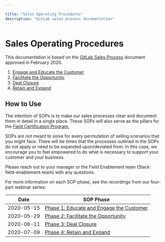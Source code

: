 ```yaml
---

title: "Sales Operating Procedures"
description: "GitLab sales process documentation"
---
```








# Sales Operating Procedures

This documentation is based on the [GitLab Sales Process](https://docs.google.com/spreadsheets/d/1ISe3kb5bIbUKxo8lSYQlU-OddgfRgZgl9D0Y5CJ1iew/edit#gid=901742865) document approved in February 2020.

1. [Engage and Educate the Customer](/handbook/sales/sales-operating-procedures/engage-and-educate-the-customer)
1. [Facilitate the Opportunity](/handbook/sales/sales-operating-procedures/facilitate-the-opportunity)
1. [Deal Closure](/handbook/sales/sales-operating-procedures/deal-closure)
1. [Retain and Expand](/handbook/sales/sales-operating-procedures/retain-and-expand)

## How to Use

The intention of SOPs is to make our sales processes clear and document them in detail in a single place. These SOPs will also serve as the pillars for the [Field Certification Program.](/handbook/sales/training/field-certification/)

SOPs are *not* meant to solve for every permutation of selling scenarios that you might face. There will be times that the processes outlined in the SOPs do not apply or need to be expanded upon/deviated from. In this case, we encourage you to feel empowered to do what is necessary to support your customer and your business.

Please reach out to your manager or the Field Enablement team (Slack: field-enablement-team) with any questions.

For more information on each SOP phase, see the recordings from our four-part webinar series:

| Date | SOP Phase |
| ------ | ------ |
| 2020-05-15 | [Phase 1: Educate and Engage the Customer](https://www.youtube.com/watch?v=FsHzfxMy0jw) |
| 2020-05-29 | [Phase 2: Facilitate the Opportunity](https://www.youtube.com/watch?v=LQOES-oXLvQ) |
| 2020-06-11 | [Phase 3: Deal Closure](https://www.youtube.com/watch?v=Va4Ih5Tj89Q) |
| 2020-07-09 | [Phase 4: Retain and Expand](https://www.youtube.com/watch?v=aiiHttbbVc4) |
